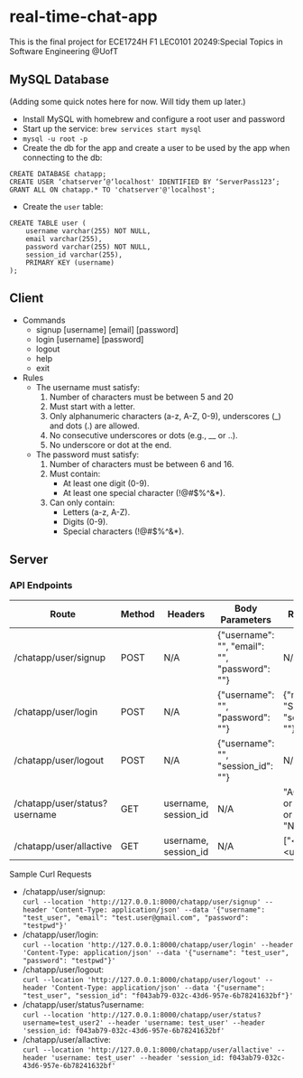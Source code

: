 # real-time-chat-app
This is the final project for ECE1724H F1 LEC0101 20249:Special Topics in Software Engineering @UofT

## MySQL Database

(Adding some quick notes here for now. Will tidy them up later.)

* Install MySQL with homebrew and configure a root user and password
* Start up the service: `brew services start mysql`
* `mysql -u root -p`
* Create the db for the app and create a user to be used by the app when connecting to the db:
```
CREATE DATABASE chatapp;
CREATE USER ‘chatserver’@‘localhost' IDENTIFIED BY ‘ServerPass123’;
GRANT ALL ON chatapp.* TO 'chatserver'@'localhost';
```
* Create the `user` table:
```
CREATE TABLE user (
    username varchar(255) NOT NULL,
    email varchar(255),
    password varchar(255) NOT NULL,
    session_id varchar(255),
    PRIMARY KEY (username)
);
```


## Client
- Commands
  - signup [username] [email] [password]
  - login [username] [password]
  - logout
  - help
  - exit
- Rules
  - The username must satisfy:
    1. Number of characters must be between 5 and 20
    2. Must start with a letter.
    3. Only alphanumeric characters (a-z, A-Z, 0-9), underscores (_) and dots (.) are allowed.
    4. No consecutive underscores or dots (e.g., __ or ..).
    5. No underscore or dot at the end.
  - The password must satisfy:
    1. Number of characters must be between 6 and 16.
    2. Must contain:
        - At least one digit (0-9).
        - At least one special character (!@#$%^&*).
    3. Can only contain:
       - Letters (a-z, A-Z).
       - Digits (0-9).
       - Special characters (!@#$%^&*).

## Server

### API Endpoints

| Route | Method | Headers | Body Parameters | Return Body |
| -------- | ------- | ------- | ------- | ------- |
| /chatapp/user/signup | POST | N/A | {"username": "", "email": "", "password": ""} | N/A |
| /chatapp/user/login | POST | N/A | {"username": "", "password": ""} | {"message": "Success", "session_id": ""} |
| /chatapp/user/logout | POST | N/A | {"username": "", "session_id": ""} | N/A |
| /chatapp/user/status?username | GET | username,<br>session_id | N/A | "ACTIVE"<br>or "INACTIVE"<br>or "NOT_FOUND" |
| /chatapp/user/allactive | GET | username,<br>session_id | N/A | ["\<user1>", "\<user2>"...] |

Sample Curl Requests

- /chatapp/user/signup:  
    `curl --location 'http://127.0.0.1:8000/chatapp/user/signup' --header 'Content-Type: application/json' --data '{"username": "test_user", "email": "test.user@gmail.com", "password": "testpwd"}'`
- /chatapp/user/login:  
    `curl --location 'http://127.0.0.1:8000/chatapp/user/login' --header 'Content-Type: application/json' --data '{"username": "test_user", "password": "testpwd"}'`
- /chatapp/user/logout:  
    `curl --location 'http://127.0.0.1:8000/chatapp/user/logout' --header 'Content-Type: application/json' --data '{"username": "test_user", "session_id": "f043ab79-032c-43d6-957e-6b78241632bf"}'`
- /chatapp/user/status?username:  
    `curl --location 'http://127.0.0.1:8000/chatapp/user/status?username=test_user2' --header 'username: test_user' --header 'session_id: f043ab79-032c-43d6-957e-6b78241632bf'`
- /chatapp/user/allactive:  
    `curl --location 'http://127.0.0.1:8000/chatapp/user/allactive' --header 'username: test_user' --header 'session_id: f043ab79-032c-43d6-957e-6b78241632bf'`
